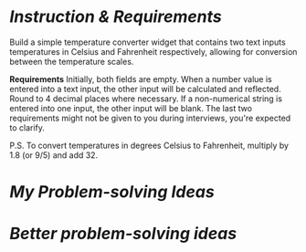 # *Instruction & Requirements*
Build a simple temperature converter widget that contains two text inputs temperatures in Celsius and Fahrenheit respectively, allowing for conversion between the temperature scales.



**Requirements**
Initially, both fields are empty. When a number value is entered into a text input, the other input will be calculated and reflected.
Round to 4 decimal places where necessary.
If a non-numerical string is entered into one input, the other input will be blank.
The last two requirements might not be given to you during interviews, you're expected to clarify.

P.S. To convert temperatures in degrees Celsius to Fahrenheit, multiply by 1.8 (or 9/5) and add 32.

# *My Problem-solving Ideas*


# *Better problem-solving ideas*

